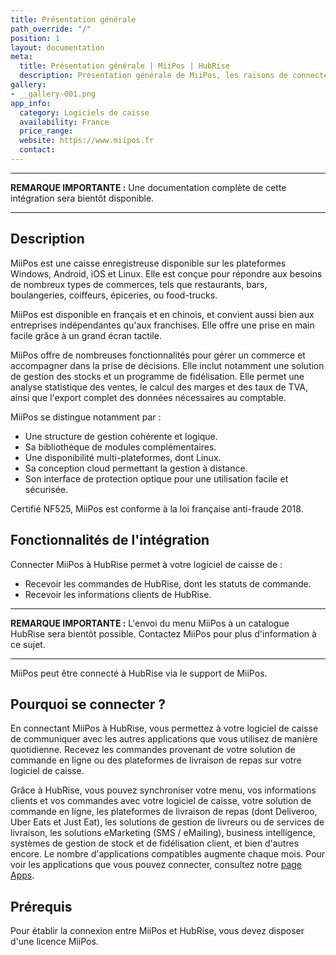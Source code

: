 ```yaml
---
title: Présentation générale
path_override: "/"
position: 1
layout: documentation
meta:
  title: Présentation générale | MiiPos | HubRise
  description: Présentation générale de MiiPos, les raisons de connecter votre logiciel de caisse MiiPos à HubRise et les fonctionnalités de l'intégration avec HubRise.
gallery:
- __gallery-001.png
app_info:
  category: Logiciels de caisse
  availability: France
  price_range: 
  website: https://www.miipos.fr
  contact: 
---
```


---

**REMARQUE IMPORTANTE :** Une documentation complète de cette intégration sera bientôt disponible.

---

## Description

MiiPos est une caisse enregistreuse disponible sur les plateformes Windows, Android, iOS et Linux. Elle est conçue pour répondre aux besoins de nombreux types de commerces, tels que restaurants, bars, boulangeries, coiffeurs, épiceries, ou food-trucks.

MiiPos est disponible en français et en chinois, et convient aussi bien aux entreprises indépendantes qu'aux franchises. Elle offre une prise en main facile grâce à un grand écran tactile.

MiiPos offre de nombreuses fonctionnalités pour gérer un commerce et accompagner dans la prise de décisions. Elle inclut notamment une solution de gestion des stocks et un programme de fidélisation. Elle permet une analyse statistique des ventes, le calcul des marges et des taux de TVA, ainsi que l'export complet des données nécessaires au comptable.

MiiPos se distingue notamment par :

- Une structure de gestion cohérente et logique.
- Sa bibliothèque de modules complémentaires.
- Une disponibilité multi-plateformes, dont Linux.
- Sa conception cloud permettant la gestion à distance.
- Son interface de protection optique pour une utilisation facile et sécurisée.

Certifié NF525, MiiPos est conforme à la loi française anti-fraude 2018.

## Fonctionnalités de l'intégration

Connecter MiiPos à HubRise permet à votre logiciel de caisse de :

- Recevoir les commandes de HubRise, dont les statuts de commande.
- Recevoir les informations clients de HubRise.

---

**REMARQUE IMPORTANTE :** L'envoi du menu MiiPos à un catalogue HubRise sera bientôt possible. Contactez MiiPos pour plus d'information à ce sujet.

---

MiiPos peut être connecté à HubRise via le support de MiiPos.

## Pourquoi se connecter ?

En connectant MiiPos à HubRise, vous permettez à votre logiciel de caisse de communiquer avec les autres applications que vous utilisez de manière quotidienne. Recevez les commandes provenant de votre solution de commande en ligne ou des plateformes de livraison de repas sur votre logiciel de caisse.

Grâce à HubRise, vous pouvez synchroniser votre menu, vos informations clients et vos commandes avec votre logiciel de caisse, votre solution de commande en ligne, les plateformes de livraison de repas (dont Deliveroo, Uber Eats et Just Eat), les solutions de gestion de livreurs ou de services de livraison, les solutions eMarketing (SMS / eMailing), business intelligence, systèmes de gestion de stock et de fidélisation client, et bien d'autres encore. Le nombre d'applications compatibles augmente chaque mois. Pour voir les applications que vous pouvez connecter, consultez notre [page Apps](/apps).

## Prérequis

Pour établir la connexion entre MiiPos et HubRise, vous devez disposer d'une licence MiiPos.
